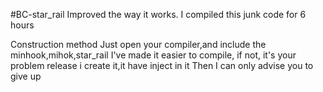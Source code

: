 #BC-star_rail
Improved the way it works. 
I compiled this junk code for 6 hours

Construction method
Just open your compiler,and include the minhook,mihok,star_rail
I've made it easier to compile, if not, it's your problem
release i create it,it have inject in it
Then I can only advise you to give up
